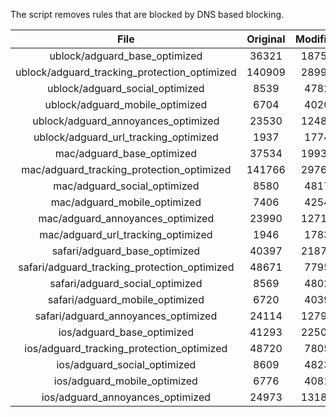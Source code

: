 The script removes rules that are blocked by DNS based blocking.


| File | Original | Modified |
|:----:|:-----:|:-----:|
| ublock/adguard_base_optimized | 36321 | 18758 |
| ublock/adguard_tracking_protection_optimized | 140909 | 28992 |
| ublock/adguard_social_optimized | 8539 | 4782 |
| ublock/adguard_mobile_optimized | 6704 | 4020 |
| ublock/adguard_annoyances_optimized | 23530 | 12480 |
| ublock/adguard_url_tracking_optimized | 1937 | 1774 |
| mac/adguard_base_optimized | 37534 | 19938 |
| mac/adguard_tracking_protection_optimized | 141766 | 29769 |
| mac/adguard_social_optimized | 8580 | 4817 |
| mac/adguard_mobile_optimized | 7406 | 4254 |
| mac/adguard_annoyances_optimized | 23990 | 12719 |
| mac/adguard_url_tracking_optimized | 1946 | 1783 |
| safari/adguard_base_optimized | 40397 | 21878 |
| safari/adguard_tracking_protection_optimized | 48671 | 7795 |
| safari/adguard_social_optimized | 8569 | 4802 |
| safari/adguard_mobile_optimized | 6720 | 4039 |
| safari/adguard_annoyances_optimized | 24114 | 12792 |
| ios/adguard_base_optimized | 41293 | 22505 |
| ios/adguard_tracking_protection_optimized | 48720 | 7805 |
| ios/adguard_social_optimized | 8609 | 4823 |
| ios/adguard_mobile_optimized | 6776 | 4081 |
| ios/adguard_annoyances_optimized | 24973 | 13186 |